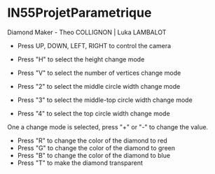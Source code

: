 # IN55ProjetParametrique
Diamond Maker - Theo COLLIGNON | Luka LAMBALOT

- Press UP, DOWN, LEFT, RIGHT to control the camera


- Press "H" to select the height change mode
- Press "V" to select the number of vertices change mode
- Press "2" to select the middle circle width change mode
- Press "3" to select the middle-top circle width change mode
- Press "4" to select the top circle width change mode

One a change mode is selected, press "+" or "-" to change the value.


- Press "R" to change the color of the diamond to red
- Press "G" to change the color of the diamond to green
- Press "B" to change the color of the diamond to blue
- Press "T" to make the diamond transparent